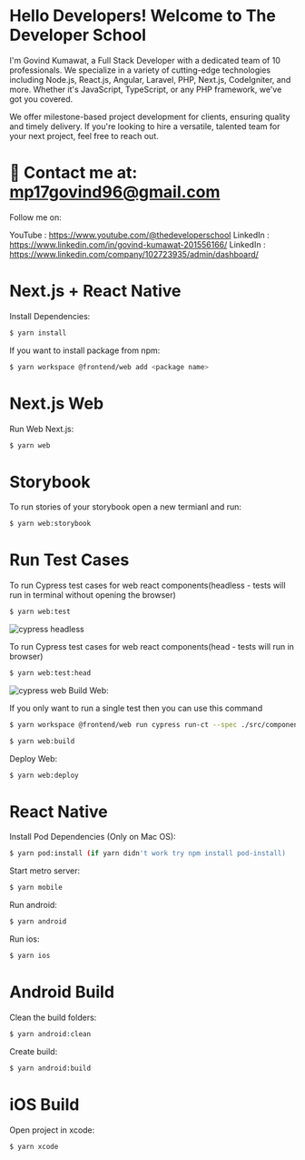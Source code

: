 # Hello Developers! Welcome to The Developer School

I'm Govind Kumawat, a Full Stack Developer with a dedicated team of 10 professionals. We specialize in a variety of cutting-edge technologies including Node.js, React.js, Angular, Laravel, PHP, Next.js, CodeIgniter, and more. Whether it's JavaScript, TypeScript, or any PHP framework, we've got you covered.

We offer milestone-based project development for clients, ensuring quality and timely delivery. If you're looking to hire a versatile, talented team for your next project, feel free to reach out.

# 📧 Contact me at: mp17govind96@gmail.com

Follow me on:

YouTube : https://www.youtube.com/@thedeveloperschool
LinkedIn : https://www.linkedin.com/in/govind-kumawat-201556166/
LinkedIn : https://www.linkedin.com/company/102723935/admin/dashboard/


# Next.js + React Native

Install Dependencies:

```sh
$ yarn install 
```

If you want to install package from npm:

```sh
$ yarn workspace @frontend/web add <package name>
```

# Next.js Web

Run Web Next.js:

```sh
$ yarn web
```

# Storybook

To run stories of your storybook open a new termianl and run:

```sh
$ yarn web:storybook
```

# Run Test Cases

To run Cypress test cases for web react components(headless - tests will run in terminal without opening the browser)

```sh
$ yarn web:test
```

![cypress headless](https://github.com/Codemarket2/drreamz-frontend2/blob/vivekt/images/cypress_headless.jpg?raw=true)

To run Cypress test cases for web react components(head - tests will run in browser)

```sh
$ yarn web:test:head
```

![cypress web](https://github.com/Codemarket2/drreamz-frontend2/blob/vivekt/images/cypress_web.jpg?raw=true)
Build Web:

If you only want to run a single test then you can use this command

```sh
$ yarn workspace @frontend/web run cypress run-ct --spec ./src/components/<path-to-your-test-file>
```

```sh
$ yarn web:build
```

Deploy Web:

```sh
$ yarn web:deploy
```

# React Native

Install Pod Dependencies (Only on Mac OS):

```sh
$ yarn pod:install (if yarn didn't work try npm install pod-install)
```

Start metro server:

```sh
$ yarn mobile
```

Run android:

```sh
$ yarn android
```

Run ios:

```sh
$ yarn ios
```

# Android Build

Clean the build folders:

```sh
$ yarn android:clean
```

Create build:

```sh
$ yarn android:build
```

# iOS Build

Open project in xcode:

```sh
$ yarn xcode
```

